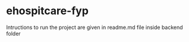 ﻿# ehospitcare-fyp
 Intructions to run the project are given in readme.md file inside backend folder
